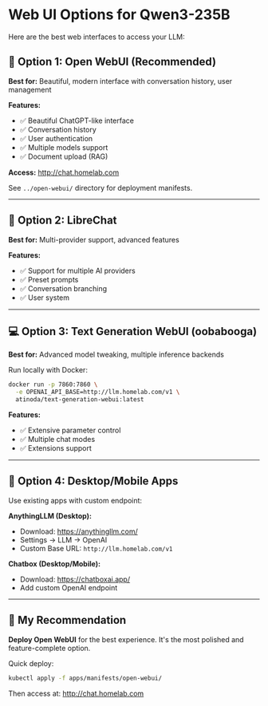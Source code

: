 # Web UI Options for Qwen3-235B

Here are the best web interfaces to access your LLM:

## 🌟 Option 1: Open WebUI (Recommended)

**Best for:** Beautiful, modern interface with conversation history, user management

**Features:**
- ✅ Beautiful ChatGPT-like interface
- ✅ Conversation history
- ✅ User authentication
- ✅ Multiple models support
- ✅ Document upload (RAG)

**Access:** http://chat.homelab.com

See `../open-webui/` directory for deployment manifests.

---

## 🔧 Option 2: LibreChat

**Best for:** Multi-provider support, advanced features

**Features:**
- ✅ Support for multiple AI providers
- ✅ Preset prompts
- ✅ Conversation branching
- ✅ User system

---

## 💻 Option 3: Text Generation WebUI (oobabooga)

**Best for:** Advanced model tweaking, multiple inference backends

Run locally with Docker:
```bash
docker run -p 7860:7860 \
  -e OPENAI_API_BASE=http://llm.homelab.com/v1 \
  atinoda/text-generation-webui:latest
```

**Features:**
- ✅ Extensive parameter control
- ✅ Multiple chat modes
- ✅ Extensions support

---

## 📱 Option 4: Desktop/Mobile Apps

Use existing apps with custom endpoint:

**AnythingLLM (Desktop):**
- Download: https://anythingllm.com/
- Settings → LLM → OpenAI
- Custom Base URL: `http://llm.homelab.com/v1`

**Chatbox (Desktop/Mobile):**
- Download: https://chatboxai.app/
- Add custom OpenAI endpoint

---

## 🎯 My Recommendation

**Deploy Open WebUI** for the best experience. It's the most polished and feature-complete option.

Quick deploy:
```bash
kubectl apply -f apps/manifests/open-webui/
```

Then access at: http://chat.homelab.com
